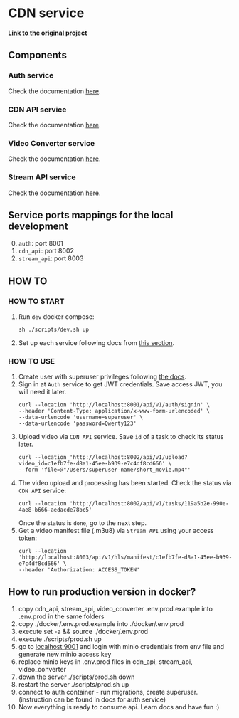 # CDN service

**[Link to the original project](https://github.com/alena-kono/graduate_work)**

## Components
### Auth service
Check the documentation [here](auth/README.md).

### CDN API service
Check the documentation [here](cdn_api/README.md).

### Video Converter service
Check the documentation [here](video_converter/README.md).

### Stream API service
Check the documentation [here](stream_api/README.md).

## Service ports mappings for the local development
0. `auth`: port 8001
1. `cdn_api`: port 8002
2. `stream_api`: port 8003

## HOW TO

### HOW TO START

1. Run `dev` docker compose:
    ```
    sh ./scripts/dev.sh up
    ```

2. Set up each service following docs from [this section](#components).

### HOW TO USE

1. Create user with superuser privileges following [the docs](auth/README.md#create-superuser-via-cli).
2. Sign in at `Auth` service to get JWT credentials. Save access JWT, you will need it later.
   ```
   curl --location 'http://localhost:8001/api/v1/auth/signin' \
   --header 'Content-Type: application/x-www-form-urlencoded' \
   --data-urlencode 'username=superuser' \
   --data-urlencode 'password=Qwerty123'
   ```
3. Upload video via `CDN API` service. Save `id` of a task to check its status later.
   ```
   curl --location 'http://localhost:8002/api/v1/upload?video_id=c1efb7fe-d8a1-45ee-b939-e7c4df8cd666' \
   --form 'file=@"/Users/superuser-name/short_movie.mp4"'
   ```
4. The video upload and processing has been started. Check the status via `CDN API` service:
   ```
   curl --location 'http://localhost:8002/api/v1/tasks/119a5b2e-990e-4ae8-b666-aedacde78bc5'
   ```
   Once the status is `done`, go to the next step.
5. Get a video manifest file (.m3u8) via `Stream API` using your access token:
   ```
   curl --location 'http://localhost:8003/api/v1/hls/manifest/c1efb7fe-d8a1-45ee-b939-e7c4df8cd666' \
   --header 'Authorization: ACCESS_TOKEN'
   ```

## How to run production version in docker?

1) copy cdn_api, stream_api, video_converter .env.prod.example into .env.prod in the same folders
2) copy ./docker/.env.prod.example into ./docker/.env.prod
3) execute set -a && source ./docker/.env.prod
4) execute ./scripts/prod.sh up
5) go to [localhost:9001](http://localhost:9001) and login with minio credentials from env file and generate new minio access key
6) replace minio keys in .env.prod files in cdn_api, stream_api, video_converter
7) down the server ./scripts/prod.sh down
8) restart the server ./scripts/prod.sh up
9) connect to auth container - run migrations, create superuser. (instruction can be found in docs for auth service)
10) Now everything is ready to consume api. Learn docs and have fun :)
